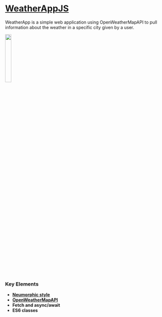 # [WeatherAppJS](https://simple-weather-app-js.netlify.com/)

WeatherApp is a simple web application using OpenWeatherMapAPI to pull information about the weather in a specific city given by a user.

<img src="https://i.imgur.com/3Y4rJXr.png" width=20%>

### Key Elements
- **[Neumorphic style](https://uxdesign.cc/neumorphism-in-user-interfaces-b47cef3bf3a6)**
- **[OpenWeatherMapAPI](https://openweathermap.org/api)**
- **Fetch and async/await**
- **ES6 classes**
